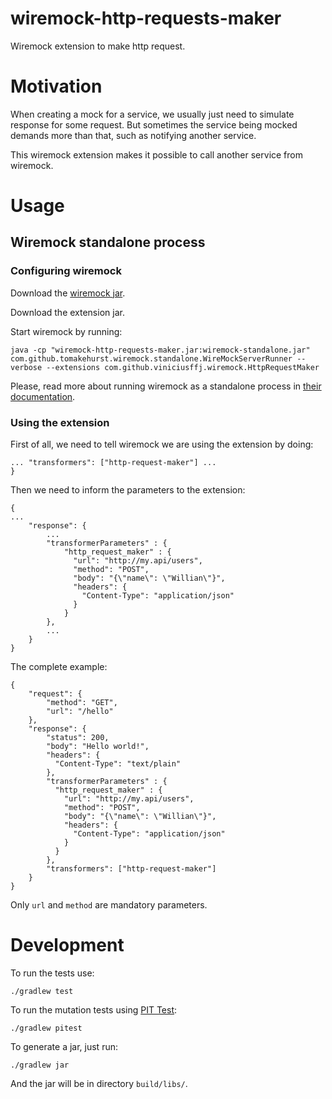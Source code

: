 # wiremock-http-requests-maker
Wiremock extension to make http request.

# Motivation
When creating a mock for a service, we usually just need to simulate response for some request.
But sometimes the service being mocked demands more than that, such as notifying another service.

This wiremock extension makes it possible to call another service from wiremock.

# Usage

## Wiremock standalone process

### Configuring wiremock

Download the [wiremock jar](http://repo1.maven.org/maven2/com/github/tomakehurst/wiremock-standalone/2.4.1/wiremock-standalone-2.4.1.jar).

Download the extension jar.

Start wiremock by running:
```
java -cp "wiremock-http-requests-maker.jar:wiremock-standalone.jar" com.github.tomakehurst.wiremock.standalone.WireMockServerRunner --verbose --extensions com.github.viniciusffj.wiremock.HttpRequestMaker
```

Please, read more about running wiremock as a standalone process in [their documentation](http://wiremock.org/docs/running-standalone/).
 
### Using the extension

First of all, we need to tell wiremock we are using the extension by doing:
```
... "transformers": ["http-request-maker"] ...
}
```

Then we need to inform the parameters to the extension:
```
{
...
    "response": {
        ...
        "transformerParameters" : {
            "http_request_maker" : {
              "url": "http://my.api/users",
              "method": "POST",
              "body": "{\"name\": \"Willian\"}",
              "headers": {
                "Content-Type": "application/json"
              }
            }
        },
        ...
    }
}
```

The complete example:

```
{
    "request": {
        "method": "GET",
        "url": "/hello"
    },
    "response": {
        "status": 200,
        "body": "Hello world!",
        "headers": {
          "Content-Type": "text/plain"
        },
        "transformerParameters" : {
          "http_request_maker" : {
            "url": "http://my.api/users",
            "method": "POST",
            "body": "{\"name\": \"Willian\"}",
            "headers": {
              "Content-Type": "application/json"
            }
          }
        },
        "transformers": ["http-request-maker"]
    }
}
```

Only `url` and `method` are mandatory parameters.

# Development

To run the tests use:
```
./gradlew test
```

To run the mutation tests using [PIT Test](http://pitest.org/):
```
./gradlew pitest
```

To generate a jar, just run:
```
./gradlew jar
```

And the jar will be in directory `build/libs/`.